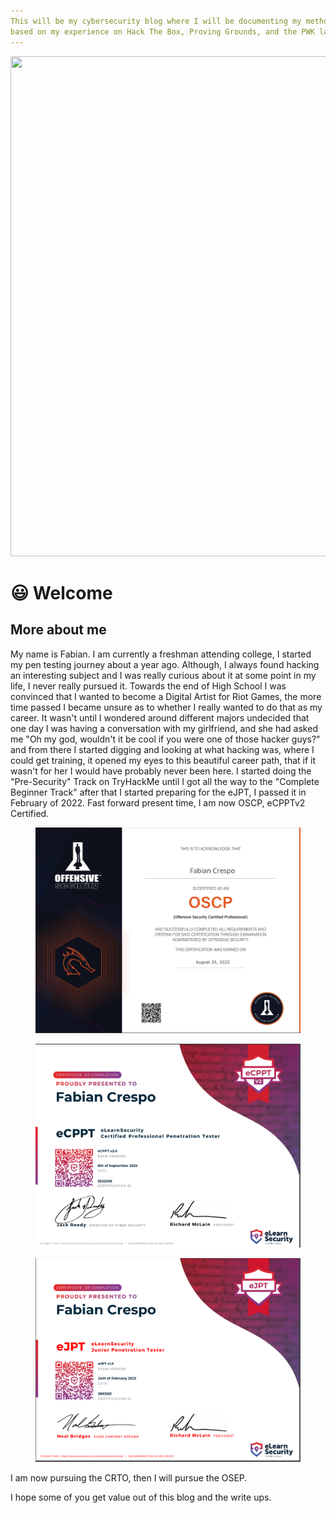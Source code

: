 ```yaml
---
This will be my cybersecurity blog where I will be documenting my methodology
based on my experience on Hack The Box, Proving Grounds, and the PWK labs.
---
```

<img src="https://c.tenor.com/RvI_dsjz5Y8AAAAd/fullmetal-alchemist-roy-mustang.gif" width="1500" height="800" />

# 😃 Welcome

## More about me&#x20;

My name is Fabian. I am currently a freshman attending college, I started my pen testing journey about a year ago. Although, I always found hacking an interesting subject and I was really curious about it at some point in my life, I never really pursued it. Towards the end of High School I was convinced that I wanted to become a Digital Artist for Riot Games, the more time passed I became unsure as to whether I really wanted to do that  as my career. It wasn't until I wondered around different majors undecided that one day I was having a conversation with my girlfriend, and she had asked me "Oh my god, wouldn't it be cool if you were one of those hacker guys?" and from there I started digging and looking at what hacking was, where I could get training, it opened my eyes to this beautiful career path, that if it wasn't for her I would have probably never been here. I started doing the "Pre-Security" Track on TryHackMe until I got all the way to the "Complete Beginner Track" after that I started preparing for the eJPT, I passed it in February of 2022. Fast forward present time, I am now OSCP, eCPPTv2 Certified.&#x20;

<figure><img src=".gitbook/assets/2022-09-08_15-15.png" alt=""><figcaption></figcaption></figure>

<figure><img src=".gitbook/assets/2022-09-08_13-49.png" alt=""><figcaption></figcaption></figure>

<figure><img src=".gitbook/assets/2022-09-08_13-56.png" alt=""><figcaption></figcaption></figure>

I am now pursuing the CRTO, then I will pursue the OSEP.

I hope some of you get value out of this blog and the write ups.&#x20;

